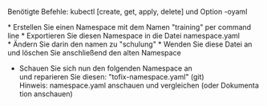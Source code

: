 Benötigte Befehle: kubectl [create, get, apply, delete] und Option -oyaml

* Erstellen Sie einen Namespace mit dem Namen "training" per command line
* Exportieren Sie diesen Namespace in die Datei namespace.yaml
* Ändern Sie darin den namen zu "schulung"
* Wenden Sie diese Datei an und löschen Sie anschließend den alten Namespace
* Schauen Sie sich nun den folgenden Namespace an und reparieren Sie diesen: "tofix-namespace.yaml" (git)
  Hinweis: namespace.yaml anschauen und vergleichen (oder Dokumentation anschauen)
